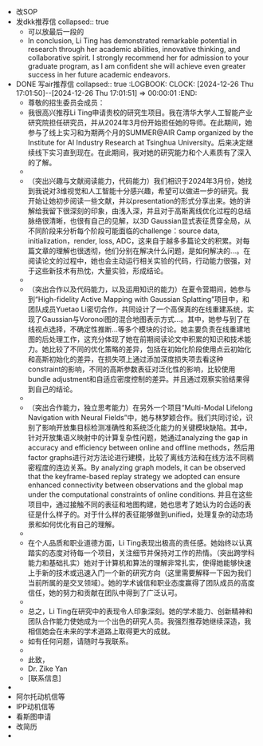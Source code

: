 - 改SOP
- 发dkk推荐信
  collapsed:: true
	- 可以放最后一段的
	- In conclusion, Li Ting has demonstrated remarkable potential in research through her academic abilities, innovative thinking, and collaborative spirit. I strongly recommend her for admission to your graduate program, as I am confident she will achieve even greater success in her future academic endeavors.
- DONE 写air推荐信
  collapsed:: true
  :LOGBOOK:
  CLOCK: [2024-12-26 Thu 17:01:50]--[2024-12-26 Thu 17:01:51] =>  00:00:01
  :END:
	- 尊敬的招生委员会成员：
	- 我很高兴推荐Li Ting申请贵校的研究生项目。我在清华大学人工智能产业研究院担任研究员，并从2024年3月份开始担任她的导师。在此期间，她参与了线上实习和为期两个月的SUMMER@AIR
	  Camp organized by the Institute for AI Industry Research at Tsinghua University。后来决定继续线下实习直到现在。在此期间，我对她的研究能力和个人素质有了深入的了解。
	-
	- （突出兴趣与文献阅读能力，代码能力）我们相识于2024年3月份，她找到我说对3维视觉和人工智能十分感兴趣，希望可以做进一步的研究。我开始让她初步阅读一些文献，并以presentation的形式分享出来。她的讲解给我留下很深刻的印象，由浅入深，并且对于高斯离线优化过程的总结脉络很清晰，也很有自己的见解，以3D Gaussian显式表征贯穿全局，从不同阶段来分析每个阶段可能面临的challenge：source data, initialization，render, loss,
	  ADC，这来自于越多多篇论文的积累。对每篇文章的理解也很透彻，他们分别在解决什么问题，是如何解决的…。在阅读论文的过程中，她也会主动运行相关实验的代码，行动能力很强，对于这些新技术有热忱，大量实验，形成结论。
	-
	- （突出合作以及代码能力，以及运用知识的能力）在夏令营期间，她参与到“High-fidelity
	  Active Mapping with Gaussian Splatting”项目中，和团队成员Yuetao Li密切合作，共同设计了一个高保真的在线重建系统，实现了Gaussian与Voronoi图的混合地图表示方式…。其中，她参与到了在线视点选择，不确定性推断…等多个模块的讨论。她主要负责在线重建地图的后处理工作，这充分体现了她在前期阅读论文中积累的知识和技术能力。她比较了不同的优化策略的差异，包括在初始化阶段使用点云初始化和高斯初始化的差异，在损失项上通过添加深度损失项去看这种constraint的影响，不同的高斯参数表征对泛化性的影响，比较使用bundle adjustment和自适应密度控制的差异。并且通过观察实验结果得到自己的结论。
	-
	- （突出合作能力，独立思考能力）在另外一个项目“Multi-Modal Lifelong
	  Navigation with Neural Fields”中，她与林梦颖合作。我们共同讨论，识别了影响开放集目标检测准确性和系统泛化能力的关键模块缺陷。其中，针对开放集语义映射中的计算复杂性问题，她通过analyzing
	  the gap in accuracy and efficiency between online and offline methods，然后用factor
	  graphs进行对方法论进行建模，比较了离线方法和在线方法不同稠密程度的连边关系。By
	  analyzing graph models, it can be observed that the keyframe-based replay
	  strategy we adopted can ensure enhanced connectivity between observations and
	  the global map under the computational constraints of online conditions. 并且在这些项目中，通过接触不同的表征和地图构建，她也思考了她认为的合适的表征是什么样子的。对于什么样的表征能够做到unified，处理复杂的动态场景和如何优化有自己的理解。
	-
	- 在个人品质和职业道德方面，Li Ting表现出极高的责任感。她始终以认真踏实的态度对待每一个项目，关注细节并保持对工作的热情。（突出跨学科能力和基础扎实）她对于计算机和算法的理解非常扎实，使得她能够快速上手新的技术或迅速入门一个新的研究方向（这里需要解释一下因为我们当前所属的是交叉领域）。她的学术诚信和职业态度赢得了团队成员的高度信任，她的努力和贡献在团队中得到了广泛认可。
	-
	- 总之，Li Ting在研究中的表现令人印象深刻。她的学术能力、创新精神和团队合作能力使她成为一个出色的研究人员。我强烈推荐她继续深造，我相信她会在未来的学术道路上取得更大的成就。
	- 如有任何问题，请随时与我联系。
	-
	- 此致，
	- Dr. Zike Yan
	- [联系信息]
-
- 阿尔托动机信等
- IPP动机信等
- 看斯图申请
- 改简历
-